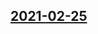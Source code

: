 ## [2021-02-25](https://github.com/faktaoklimatu/graphics/blob/e223fbb17e4471bf77f6d82582e374ca0c7c3d55/data-visualization/climate-indicators/world/co2-and-o2-concentration-cycles/sk-cykly-koncentracie-co2.ai)



